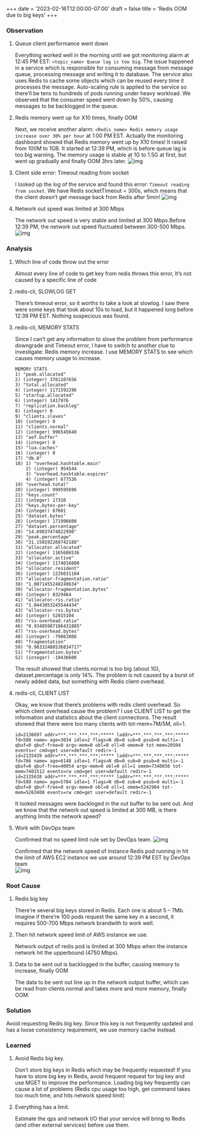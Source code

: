 +++
date = '2023-02-16T12:00:00-07:00'
draft = false
title = 'Redis OOM due to big keys'
+++
### Observation

1. Queue client performance went down  

    Everything worked well in the morning until we got monitoring alarm at 12:45 PM EST: `<topic_name> Queue lag is too big`. The issue happened in a service which is responsible for consuming message from message queue, processing message and writing it to database. The service also uses Redis to cache some objects which can be reused every time it processes the message. Auto-scaling rule is applied to the service so there’ll be tens to hundreds of pods running under heavy workload. We observed that the consumer speed went down by 50%, causing messages to be backlogged in the queue.

2. Redis memory went up for X10 times, finally OOM  

    Next, we receive another alarm: `<Redis_name> Redis memory usage increase over 30% per hour` at 1:00 PM EST. Actually the monitoring dashboard showed that Redis memory went up by X10 times! It raised from 100M to 1GB. It started at 12:39 PM, which is before queue lag is too big warning. The memory usage is stable at 1G to 1.5G at first, but went up gradually and finally OOM 3hrs later.
    ![img](./images/redis-oom-1.jpg)

3. Client side error: Timeout reading from socket  

    I looked up the log of the service and found this error: `Timeout reading from socket`. We have Redis socketTimeout = 300s, which means that the client doesn’t get message back from Redis after 5min!
    ![img](./images/redis-oom-2.png)

4. Network out speed was limited at 300 Mbps  

    The network out speed is very stable and limited at 300 Mbps.Before 12:39 PM, the network out speed fluctuated between 300-500 Mbps.
    ![img](./images/redis-oom-3.jpg)

### Analysis

1. Which line of code throw out the error  

    Almost every line of code to get key from redis throws this error, It’s not caused by a specific line of code

2. redis-cli, SLOWLOG GET  

    There’s timeout error, so it worths to take a look at slowlog. I saw there were some keys that took about 10s to load, but it happened long before 12:39 PM EST. Nothing suspecious was found.

3. redis-cli, MEMORY STATS  

    Since I can’t get any information to slove the problem from performance downgrade and Timeout error, I have to switch to another clue to investigate: Redis memory increase. I use MEMORY STATS to see which causes memory usage to increase.
    ```
    MEMORY STATS
    1) "peak.allocated"
    2) (integer) 3761107656
    3) "total.allocated"
    4) (integer) 1171592296
    5) "startup.allocated"
    6) (integer) 1417976
    7) "replication.backlog"
    8) (integer) 0
    9) "clients.slaves"
    10) (integer) 0
    11) "clients.normal"
    12) (integer) 996545640
    13) "aof.buffer"
    14) (integer) 0
    15) "lua.caches"
    16) (integer) 0
    17) "db.0"
    18) 1) "overhead.hashtable.main"
        2) (integer) 954544
        3) "overhead.hashtable.expires"
        4) (integer) 677536
    19) "overhead.total"
    20) (integer) 999595696
    21) "keys.count"
    22) (integer) 17310
    23) "keys.bytes-per-key"
    24) (integer) 67601
    25) "dataset.bytes"
    26) (integer) 171996600
    27) "dataset.percentage"
    28) "14.69837474822998"
    29) "peak.percentage"
    30) "31.150192260742188"
    31) "allocator.allocated"
    32) (integer) 1165686536
    33) "allocator.active"
    34) (integer) 1174016000
    35) "allocator.resident"
    36) (integer) 1226031104
    37) "allocator-fragmentation.ratio"
    38) "1.0071455240249634"
    39) "allocator-fragmentation.bytes"
    40) (integer) 8329464
    41) "allocator-rss.ratio"
    42) "1.0443053245544434"
    43) "allocator-rss.bytes"
    44) (integer) 52015104
    45) "rss-overhead.ratio"
    46) "0.93485987186431885"
    47) "rss-overhead.bytes"
    48) (integer) -79863808
    49) "fragmentation"
    50) "0.98332488536834717"
    51) "fragmentation.bytes"
    52) (integer) -19436600
    ```
    The result showed that clients.normal is too big (about 1G), dataset.percentage is only 14%. The problem is not caused by a burst of newly added data, but something with Redis client overhead.

4. redis-cli, CLIENT LIST  

    Okay, we know that there’s problems with redis client overhead. So which client overhead cause the problem? I use CLIENT LIST to get the information and statistics about the client connections. The result showed that there were too many clients with tot-mem=7M/5M, oll=1.
    ```
    id=2136697 addr=***.***.***.***:***** laddr=***.***.***.***:***** fd=508 name= age=3034 idle=2 flags=N db=0 sub=0 psub=0 multi=-1 qbuf=0 qbuf-free=0 argv-mem=0 obl=0 oll=0 omem=0 tot-mem=20504 events=r cmd=get user=default redir=-1
    id=2135439 addr=***.***.***.***:***** laddr=***.***.***.***:***** fd=766 name= age=6148 idle=1 flags=N db=0 sub=0 psub=0 multi=-1 qbuf=0 qbuf-free=40954 argv-mem=0 obl=0 oll=1 omem=7340056 tot-mem=7401512 events=rw cmd=get user=default redir=-1
    id=2135638 addr=***.***.***.***:***** laddr=***.***.***.***:***** fd=589 name= age=5784 idle=1 flags=N db=0 sub=0 psub=0 multi=-1 qbuf=0 qbuf-free=0 argv-mem=0 obl=0 oll=1 omem=5242904 tot-mem=5263408 events=rw cmd=get user=default redir=-1
    ```
    It looked messages were backloged in the out buffer to be sent out. And we know that the network out speed is limited at 300 MB, is there anything limits the network speed?

5. Work with DevOps team  

    Confirmed that no speed limit rule set by DevOps team. 
    ![img](./images/redis-oom-4.png) 

    Confirmed that the network speed of instance Redis pod running in hit the limit of AWS EC2 instance we use around 12:39 PM EST by DevOps team  
    ![img](./images/redis-oom-5.png)

### Root Cause
1. Redis big key  

    There’re several big keys stored in Redis. Each one is about 5 – 7Mb. Imagine if there’re 100 pods request the same key in a second, it requires 500-700 Mbps network brandwith to work well.  

2. Then hit network speed limit of AWS instance we use.  

    Network output of redis pod is limited at 300 Mbps when the instance network hit the upperbound (4750 Mbps).

3. Data to be sent out is backlogged in the buffer, causing memory to increase, finally OOM   

    The data to be sent out line up in the network output buffer, which can be read from clients.normal and takes more and more memory, finally OOM.

### Solution

Avoid requesting Redis big key. Since this key is not frequently updated and has a loose consistency requirement, we use memory cache instead.

### Learned

1. Avoid Redis big key.   

    Don’t store big keys in Redis which may be frequently requested! If you have to store big key in Redis, avoid frequent request for big key and use MGET to improve the performance. Loading big key frequently can cause a lot of problems (Redis cpu usage too high, get command takes too much time, and hits network speed limit)  

2. Everything has a limit.   

    Estimate the qps and network I/O that your service will bring to Redis (and other external services) before use them.  
